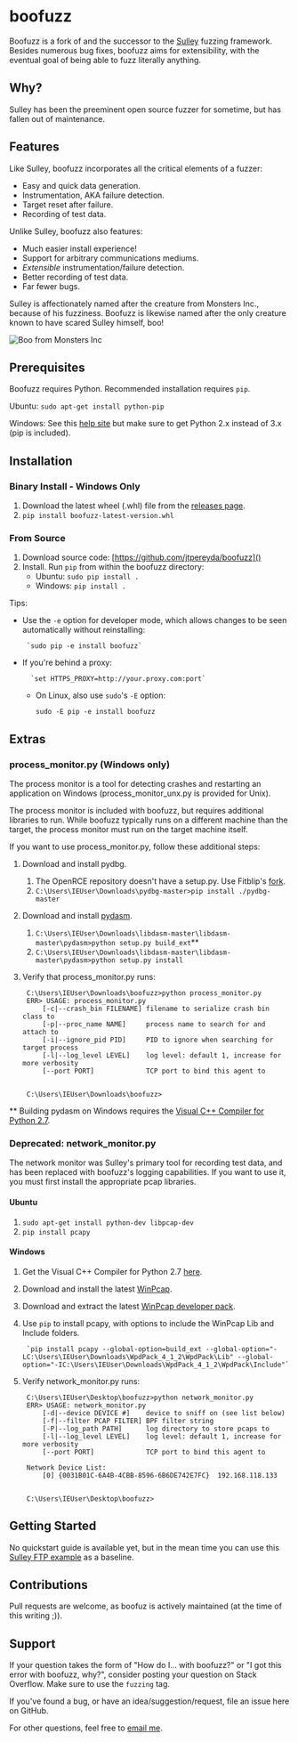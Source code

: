 boofuzz
=======
Boofuzz is a fork of and the successor to the [Sulley](https://github.com/OpenRCE/sulley) fuzzing framework.
Besides numerous bug fixes, boofuzz aims for extensibility, with the eventual goal of being able to fuzz literally anything.

Why?
----
Sulley has been the preeminent open source fuzzer for sometime, but has fallen out of maintenance.

Features
--------
Like Sulley, boofuzz incorporates all the critical elements of a fuzzer:

 - Easy and quick data generation.
 - Instrumentation, AKA failure detection.
 - Target reset after failure.
 - Recording of test data.

Unlike Sulley, boofuzz also features:

 - Much easier install experience!
 - Support for arbitrary communications mediums.
 - _Extensible_ instrumentation/failure detection.
 - Better recording of test data.
 - Far fewer bugs.
 
Sulley is affectionately named after the creature from Monsters Inc., because of his fuzziness.
Boofuzz is likewise named after the only creature known to have scared Sulley himself, boo!

![Boo from Monsters Inc](http://s21.postimg.org/rssnxdho7/boo_happy.png)

Prerequisites
-------------
Boofuzz requires Python. Recommended installation requires `pip`.

Ubuntu: `sudo apt-get install python-pip`

Windows: See this [help site](http://www.howtogeek.com/197947/how-to-install-python-on-windows/)
but make sure to get Python 2.x instead of 3.x (pip is included).

Installation
------------

### Binary Install - Windows Only

1. Download the latest wheel (.whl) file from the [releases page](https://github.com/jtpereyda/boofuzz/releases).
2. `pip install boofuzz-latest-version.whl`

### From Source

1. Download source code: [https://github.com/jtpereyda/boofuzz]()
2. Install. Run `pip` from within the boofuzz directory:
    * Ubuntu: `sudo pip install .`
    * Windows: `pip install .`

Tips:

 * Use the `-e` option for developer mode, which allows changes to be seen
   automatically without reinstalling:

        `sudo pip -e install boofuzz`

* If you're behind a proxy:

        `set HTTPS_PROXY=http://your.proxy.com:port`
    * On Linux, also use `sudo`'s `-E` option:

        `sudo -E pip -e install boofuzz`

Extras
------

### process_monitor.py (Windows only)
The process monitor is a tool for detecting crashes and restarting an
application on Windows (process_monitor_unx.py is provided for Unix).

The process monitor is included with boofuzz, but requires additional libraries
to run. While boofuzz typically runs on a different machine than the target,
the process monitor must run on the target machine itself.

If you want to use process_monitor.py, follow these additional steps:

1. Download and install pydbg.
    1. The OpenRCE repository doesn't have a setup.py. Use Fitblip's [fork](https://github.com/Fitblip/pydbg).
    2. `C:\Users\IEUser\Downloads\pydbg-master>pip install ./pydbg-master`
2. Download and install [pydasm](https://github.com/jtpereyda/libdasm).
    1. `C:\Users\IEUser\Downloads\libdasm-master\libdasm-master\pydasm>python setup.py build_ext`**
    2. `C:\Users\IEUser\Downloads\libdasm-master\libdasm-master\pydasm>python setup.py install`
3. Verify that process_monitor.py runs:

        C:\Users\IEUser\Downloads\boofuzz>python process_monitor.py
        ERR> USAGE: process_monitor.py
            [-c|--crash_bin FILENAME] filename to serialize crash bin class to
            [-p|--proc_name NAME]     process name to search for and attach to
            [-i|--ignore_pid PID]     PID to ignore when searching for target process
            [-l|--log_level LEVEL]    log level: default 1, increase for more verbosity
            [--port PORT]             TCP port to bind this agent to


        C:\Users\IEUser\Downloads\boofuzz>

** Building pydasm on Windows requires the [Visual C++ Compiler for Python 2.7](http://aka.ms/vcpython27).

### Deprecated: network_monitor.py
The network monitor was Sulley's primary tool for recording test data, and has
been replaced with boofuzz's logging capabilities. If you want to use it, you
must first install the appropriate pcap libraries.

#### Ubuntu

1. `sudo apt-get install python-dev libpcap-dev`
2. `pip install pcapy`

#### Windows

1. Get the Visual C++ Compiler for Python 2.7 [here](http://aka.ms/vcpython27).
2. Download and install the latest [WinPcap](http://www.dependencywalker.com/).
3. Download and extract the latest [WinPcap developer pack](https://www.winpcap.org/devel.htm).
4. Use `pip` to install pcapy, with options to include the WinPcap Lib and Include folders.

        `pip install pcapy --global-option=build_ext --global-option="-LC:\Users\IEUser\Downloads\WpdPack_4_1_2\WpdPack\Lib" --global-option="-IC:\Users\IEUser\Downloads\WpdPack_4_1_2\WpdPack\Include"`
5. Verify network_monitor.py runs:

        C:\Users\IEUser\Desktop\boofuzz>python network_monitor.py
        ERR> USAGE: network_monitor.py
            [-d|--device DEVICE #]    device to sniff on (see list below)
            [-f|--filter PCAP FILTER] BPF filter string
            [-P|--log_path PATH]      log directory to store pcaps to
            [-l|--log_level LEVEL]    log level: default 1, increase for more verbosity
            [--port PORT]             TCP port to bind this agent to

        Network Device List:
            [0] {0031B01C-6A4B-4CBB-8596-6B6DE742E7FC}  192.168.118.133


        C:\Users\IEUser\Desktop\boofuzz>

Getting Started
---------------
No quickstart guide is available yet, but in the mean time you can use this [Sulley FTP example](https://www.securepla.net/fuzzing-101-with-sulley/) as a baseline.

Contributions
-------------
Pull requests are welcome, as boofuz is actively maintained (at the time of this writing ;)).

Support
-------
If your question takes the form of "How do I... with boofuzz?" or "I got this error with boofuzz, why?", consider posting your question on Stack Overflow. Make sure to use the `fuzzing` tag.

If you've found a bug, or have an idea/suggestion/request, file an issue here on GitHub.

For other questions, feel free to [email me](https://github.com/jtpereyda).
